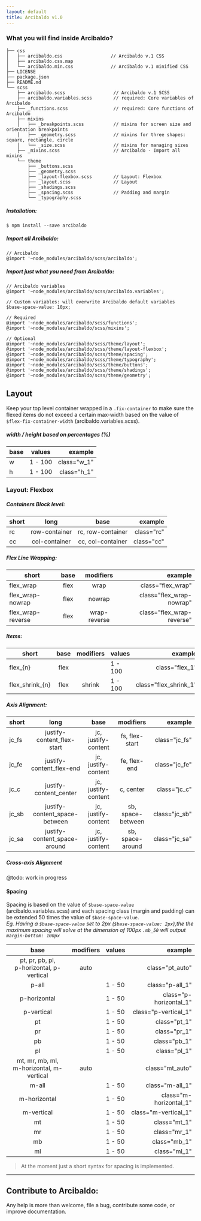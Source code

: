 ```yaml
---
layout: default
title: Arcibaldo v1.0
---
```


### What you will find inside Arcibaldo?

```
├── css
│   ├── arcibaldo.css                  // Arcibaldo v.1 CSS
│   ├── arcibaldo.css.map               
│   └── arcibaldo.min.css              // Arcibaldo v.1 minified CSS 
├── LICENSE
├── package.json
├── README.md
└── scss
    ├── arcibaldo.scss                  // Arcibaldo v.1 SCSS
    ├── arcibaldo.variables.scss        // required: Core variables of Arcibaldo
    ├── _functions.scss                 // required: Core functions of Arcibaldo
    ├── mixins
    │   ├── _breakpoints.scss           // mixins for screen size and orientation breakpoints
    │   ├── _geometry.scss              // mixins for three shapes: square, rectangle, circle
    │   └── _size.scss                  // mixins for managing sizes
    ├── _mixins.scss                    // Arcibaldo - Import all mixins
    └── theme
        ├── _buttons.scss
        ├── _geometry.scss              
        ├── _layout-flexbox.scss        // Layout: Flexbox
        ├── _layout.scss                // Layout
        ├── _shadings.scss              
        ├── _spacing.scss               // Padding and margin
        └── _typography.scss
```
 
##### Installation:

```
$ npm install --save arcibaldo
```

 
##### Import all Arcibaldo:

```
// Arcibaldo
@import '~node_modules/arcibaldo/scss/arcibaldo';
```


##### Import just what you need from Arcibaldo:

```
// Arcibaldo variables
@import '~node_modules/arcibaldo/scss/arcibaldo.variables';

// Custom variables: will overwrite Arcibaldo default variables
$base-space-value: 10px;

// Required
@import '~node_modules/arcibaldo/scss/functions';
@import '~node_modules/arcibaldo/scss/mixins';

// Optional
@import '~node_modules/arcibaldo/scss/theme/layout';
@import '~node_modules/arcibaldo/scss/theme/layout-flexbox';
@import '~node_modules/arcibaldo/scss/theme/spacing';
@import '~node_modules/arcibaldo/scss/theme/typography';
@import '~node_modules/arcibaldo/scss/theme/buttons';
@import '~node_modules/arcibaldo/scss/theme/shadings';
@import '~node_modules/arcibaldo/scss/theme/geometry';
```




## Layout

Keep your top level container wrapped in a `.fix-container` to make sure the flexed items do not exceed a certain max-width based on the value of `$flex-fix-container-width` (arcibaldo.variables.scss).


##### width / height based on percentages (%)


| **base**      |**values**| **example** |
| ------------- |:--------:| -----------:|
| w             | 1 - 100  | class="w_1" |
| h             | 1 - 100  | class="h_1" |



### Layout: Flexbox


##### Containers Block level: 

| **short**    | **long**      | **base**          | **example**                 |
| ------------ |:-------------:|:-----------------:| ---------------------------:|
| rc           | row-container | rc, row-container | class="rc"                  |
| cc           | col-container | cc, col-container | class="cc"                  |

##### Flex Line Wrapping:
 
| **short**         | **base**      |**modifiers**               | **example**                 |
| ----------------- |:-------------:|:--------------------------:| ---------------------------:|
| flex_wrap         | flex          | wrap                       | class="flex_wrap"           |
| flex_wrap-nowrap  | flex          | nowrap                     | class="flex_wrap-nowrap"    |
| flex_wrap-reverse | flex          | wrap-reverse               | class="flex_wrap-reverse"   |

##### Items:

| **short**       | **base**      |**modifiers**               | **values**     | **example**                  |
| --------------- |:-------------:|:--------------------------:|:---------------| ----------------------------:|
| flex_{n}        | flex          |                            | 1 - 100        | class="flex_1"               |
| flex_shrink_{n} | flex          | shrink                     | 1 - 100        | class="flex_shrink_1"        |

##### Axis Alignment:

| **short**     | **long**                          | **base**              |**modifiers**                  | **example**                   |
| ------------- |:---------------------------------:|:---------------------:|:-----------------------------:| -----------------------------:|
| jc_fs         | justify-content_flex-start        | jc, justify-content   | fs, flex-start                | class="jc_fs"                 |
| jc_fe         | justify-content_flex-end          | jc, justify-content   | fe, flex-end                  | class="jc_fe"                 |
| jc_c          | justify-content_center            | jc, justify-content   | c, center                     | class="jc_c"                  |
| jc_sb         | justify-content_space-between     | jc, justify-content   | sb, space-between             | class="jc_sb"                 |
| jc_sa         | justify-content_space-around      | jc, justify-content   | sb, space-around              | class="jc_sa"                 |


##### Cross-axis Alignment

@todo: work in progress


#### Spacing 

Spacing is based on the value of `$base-space-value` (arcibaldo.variables.scss) and each spacing class (margin and padding) can be extended 
50 times the value of `$base-space-value`. <br>
*Eg. Having a `$base-space-value` set to 2px (`$base-space-value: 2px`),the the maximum spacing will solve at the dimension of 100px
`.mb_50` will output `margin-bottom: 100px`*


| **base**                                       |**modifiers**  | **values**  | **example**                   |
|:----------------------------------------------:|:-------------:|:------------| -----------------------------:|
| pt, pr, pb, pl, <br> p-horizontal, p-vertical  | auto          |             | class="pt_auto"               |
| p-all                                          |               | 1 - 50      | class="p-all_1"               |
| p-horizontal                                   |               | 1 - 50      | class="p-horizontal_1"        |
| p-vertical                                     |               | 1 - 50      | class="p-vertical_1"          |
| pt                                             |               | 1 - 50      | class="pt_1"                  |
| pr                                             |               | 1 - 50      | class="pr_1"                  |
| pb                                             |               | 1 - 50      | class="pb_1"                  |
| pl                                             |               | 1 - 50      | class="pl_1"                  |
| mt, mr, mb, ml, <br> m-horizontal, m-vertical  | auto          |             | class="mt_auto"               |
| m-all                                          |               | 1 - 50      | class="m-all_1"               |
| m-horizontal                                   |               | 1 - 50      | class="m-horizontal_1"        |
| m-vertical                                     |               | 1 - 50      | class="m-vertical_1"          |
| mt                                             |               | 1 - 50      | class="mt_1"                  |
| mr                                             |               | 1 - 50      | class="mr_1"                  |
| mb                                             |               | 1 - 50      | class="mb_1"                  |
| ml                                             |               | 1 - 50      | class="ml_1"                  | 

> At the moment just a short syntax for spacing is implemented.



<hr>

## Contribute to Arcibaldo:

Any help is more than welcome, file a bug, contribute some code, or improve documentation. 
